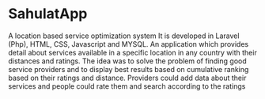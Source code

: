 # SahulatApp
A location based service optimization system
It is developed in Laravel (Php), HTML, CSS, Javascript and MYSQL.
An application which provides detail about services available in a specific location in any country with their distances and ratings. The idea was to solve the problem of finding good service providers and to display best results based on cumulative ranking based on their ratings and distance.
Providers could add data about their services and people could rate them and search according to the ratings
